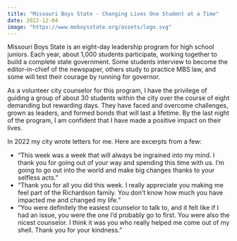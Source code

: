 ```yaml
---
title: "Missouri Boys State - Changing Lives One Student at a Time"
date: 2022-12-04
image: "https://www.moboysstate.org/assets/logo.svg"
---
```

Missouri Boys State is an eight-day leadership program for high school juniors. Each year, about 1,000 students participate, working together to build a complete state government. Some students interview to become the editor-in-chief of the newspaper, others study to practice MBS law, and some will test their courage by running for governor.

As a volunteer city counselor for this program, I have the privilege of guiding a group of about 30 students within the city over the course of eight demanding but rewarding days.  They have faced and overcome challenges, grown as leaders, and formed bonds that will last a lifetime. By the last night of the program, I am confident that I have made a positive impact on their lives.

In 2022  my city wrote letters for me. Here are excerpts from a few:
- “This week was a week that will always be ingrained into my mind. I thank you for going out of your way and spending this time with us. I’m going to go out into the world and make big changes thanks to your selfless acts.”
- “Thank you for all you did this week. I really appreciate you making me feel part of the Richardson family. You don’t know how much you have impacted me and changed my life.”
- “You were definitely the easiest counselor to talk  to, and it felt like if I had an issue, you were the one I’d probably go to first. You were also the nicest counselor. I think it was you who really helped me come out of my shell. Thank you for your kindness.”